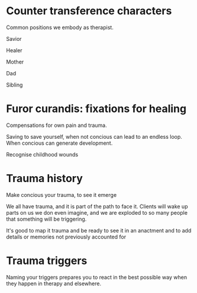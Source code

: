 # Counter transference characters

Common positions we embody as therapist.

Savior

Healer 

Mother

Dad

Sibling


# Furor curandis: fixations for healing

Compensations for own pain and trauma.

Saving to save yourself, when not concious can lead to an endless loop. When concious can generate development.

Recognise childhood wounds


# Trauma history

Make concious your trauma, to see it emerge

We all have trauma, and it is part of the path to face it. Clients will wake up parts on us we don even imagine, and we are exploded to so many people that something will be triggering.

It's good to map it trauma and be ready to see it in an anactment and to add details or memories not previously accounted for



# Trauma triggers

Naming your triggers prepares you to react in the best possible way when they happen in therapy and elsewhere.